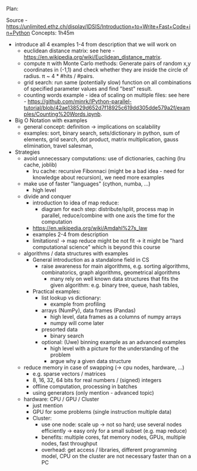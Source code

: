 Plan:

Source - https://unlimited.ethz.ch/display/IDSIS/Introduction+to+Write+Fast+Code+in+Python
Concepts: 1h45m 
    
* introduce all 4 examples 1-4 from description that we will work on 
    * euclidean distance matrix: see here - https://en.wikipedia.org/wiki/Euclidean_distance_matrix.
    * compute π with Monte Carlo methods: Generate pairs of random x,y coordinates in (-1,1) and check whether they are inside the circle of radius. π ~ 4 * #hits / #pairs.
    * grid search: run same (potentially slow) function on all combinations of specified parameter values and find "best" result.
    * counting words example - idea of scaling on multiple files: see here - https://github.com/minrk/IPython-parallel-tutorial/blob/42ae138529d652d7f18925c619dd305dde579a2f/examples/Counting%20Words.ipynb.
* Big O Notation with examples
    * general concept: definition → implications on scalability
    * examples: sort, binary search, sets/dictionary in python, sum of elements, grid search, dot product, matrix multiplication, gauss elimination, travel salesman, 
* Strategies
    * avoid unnecessary computations: use of dictionaries, caching (lru cache, joblib)
        * lru cache: recursive Fibonnaci (might be a bad idea - need for knowledge about recursion), we need more examples 
    * make use of faster "languages" (cython, numba, ...)
        * high level
    * divide and conquer
        * introduction to idea of map reduce:
            * diagram for each step: distribute/split, process map in parallel, reduce/combine with one axis the time for the computation
        * https://en.wikipedia.org/wiki/Amdahl%27s_law
        * examples 2-4 from description
        * limitations! → map reduce might be not fit → it might be "hard computational science" which is beyond this course
    * algorithms / data structures with examples
        * General introduction as a standalone field in CS
            * raise awareness for main algorithms, e.g. sorting algorithms, combinatorics, graph algorithms, geometrical algorithms
                * many rely on well known data structures that fits the given algorithm: e.g. binary tree, queue, hash tables, 
        * Practical examples:
            * list lookup vs dictionary:
                * example from profiling
            * arrays (NumPy), data frames (Pandas)
                * high level, data frames as a columns of numpy arrays
                * numpy will come later  
            * presorted data
                * binary search
            * optional: (Uwe) binning example as an advanced examples
                * high level with a picture for the understanding of the problem
                * argue why a given data structure
    * reduce memory in case of swapping (→ cpu nodes, hardware, ...)
        * e.g. sparse vectors / matrices
        * 8, 16, 32, 64 bits for real numbers / (signed) integers 
        * offline computation, processing in batches
        * using generators (only mention - advanced topic)
    * hardware: CPU / GPU / Cluster
        * just mention 
        * GPU for some problems (single instruction multiple data)
        * Cluster:
            * use one node: scale up → not so hard; use several nodes efficiently → easy only for a small subset (e.g. map reduce)
            * benefits: multiple cores, fat memory nodes, GPUs, multiple nodes, fast throughput 
            * overhead: get access / libraries, different programming model, CPU on the cluster are not necessary faster than on a PC
 